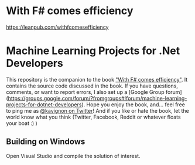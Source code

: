 # With F# comes efficiency


https://leanpub.com/withfcomesefficiency

# Machine Learning Projects for .Net Developers

This repository is the companion to the book
["With F# comes efficiency"](https://leanpub.com/withfcomesefficiency).
It contains the source code discussed in the book. If you have questions,
comments, or want to report errors, I also set up a [Google Group forum]
(https://groups.google.com/forum/?fromgroups#!forum/machine-learning-projects-for-dotnet-developers).
Hope you enjoy the book, and... feel free to ping me as
[@kavignon on Twitter](https://twitter.com/kavignon)! And if you like or
hate the book, let the world know what you think (Twitter, Facebook, Reddit or whatever floats your boat :) )

## Building on Windows

Open Visual Studio and compile the solution of interest.
